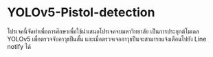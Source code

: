 # YOLOv5-Pistol-detection
โปรเจคนี้จัดทำเพื่อการศึกษาเพื่อใช้นำเสนอโปรเจคจบมหาวิทยาลัย เป็นการประยุกต์โมเดล YOLOv5 เพื่อตรวจจับอาวุธปืนสั้น และเมื่อตรวจเจออาวุธปืนจะสามารถแจ้งเตือนไปยัง Line notify ได้
